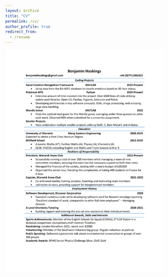```yaml
---
layout: archive
title: "CV"
permalink: /cv/
author_profile: true
redirect_from:
  - /resume
---
```


<img src="/images/Benjamin Hoskings CV.pdf" alt="ben-hoskings-cv" width="900"/>
